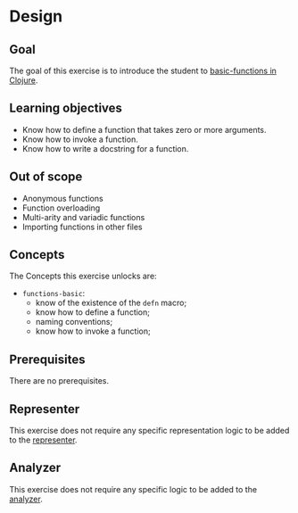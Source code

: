 # Design

## Goal

The goal of this exercise is to introduce the student to [basic-functions in Clojure](https://clojure.org/reference/data_structures#basic-functions).

## Learning objectives

- Know how to define a function that takes zero or more arguments.
- Know how to invoke a function.
- Know how to write a docstring for a function.

## Out of scope

- Anonymous functions
- Function overloading
- Multi-arity and variadic functions
- Importing functions in other files

## Concepts

The Concepts this exercise unlocks are:

- `functions-basic`: 
  - know of the existence of the `defn` macro; 
  - know how to define a function; 
  - naming conventions;
  - know how to invoke a function;

## Prerequisites

There are no prerequisites.

## Representer

This exercise does not require any specific representation logic to be added to the [representer][representer].

## Analyzer

This exercise does not require any specific logic to be added to the [analyzer][analyzer].

[analyzer]: https://github.com/exercism/csharp-analyzer
[representer]: https://github.com/exercism/csharp-representer
